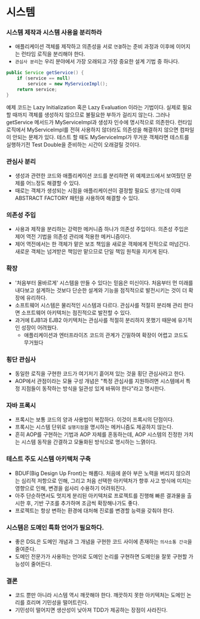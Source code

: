 # 시스템

### 시스템 제작과 시스템 사용을 분리하라
- 애플리케이션 객체를 제작하고 의존성을 서로 `연결`하는 준비 과정과 이후에 이어지는 런타임 로직을 분리해야 한다.
- `관심사 분리`는 우리 분야에서 가장 오래되고 가장 중요한 설계 기법 중 하나다.

```java
public Service getService() {
    if (service == null)
        service = new MyServiceImpl();
    return service;
}
```
예제 코드는 Lazy Initialization 혹은 Lazy Evaluation 이라는 기법이다.  실제로 필요할 때까지 객체를 생성하지 않으므로 불필요한 부하가 걸리지 않는다. 그러나 getService 메서드가
MyServiceImpl과 생성자 인수에 명시적으로 의존한다. 런타임 로직에서 MyServiceImpl를 전혀 사용하지 않더라도 의존성을 해결하지 않으면
컴파일이 안되는 문제가 있다. 테스트 할 때도 MyServiceImpl가 무거운 객체라면 테스트를 실행하기전 Test Double을 준비하는 시간이 오래걸릴 것이다.

### 관심사 분리
- 생성과 관련한 코드와 애플리케이션 코드를 분리하면 위 예제코드에서 보여줬던 문제를 어느정도 해결할 수 있다.
- 때로는 객체가 생성되는 시점을 애플리케이션이 결정할 필요도 생기는데 이때 ABSTRACT FACTORY 패턴을 사용하여 해결할 수 있다.

### 의존성 주입
- 사용과 제작을 분리하는 강력한 메커니즘 하나가 의존성 주입이다. 의존성 주입은 제어 역전 기법을 의존성 관리에 적용한 메커니즘이다.
- 제어 역전에서는 한 객체가 맡은 보조 책임을 새로운 객체에게 전적으로 떠넘긴다. 새로운 객체는 넘겨받은 책임만 맡으므로 단일 책임 원칙을 지키게 된다.

### 확장
- '처음부터 올바르게' 시스템을 만들 수 있다는 믿음은 미신이다. 처음부터 먼 미래를 내다보고 설계하는 것보다 단순한 설계와 기능을 점직적으로 발전시키는 것이 더 확장에 유리하다.
- 소프트웨어 시스템은 물리적인 시스템과 다르다. 관심사를 적절히 분리해 관리 한다면 소프트웨어 아키텍처는 점진적으로 발전할 수 있다.
- 과거에 EJB1과 EJB2 아키텍처는 관심사를 적절히 분리하지 못했기 때문에 유기적인 성장이 어려웠다.
  - 애플리케이션과 엔터프라이즈 코드의 관계가 긴밀하여 확장이 어렵고 코드도 무거웠다

### 횡단 관심사
- 동일한 로직을 구현한 코드가 여기저기 흩어져 있는 것을 횡단 관심사라고 한다.
- AOP에서 관점이라는 모듈 구성 개념은 "특정 관심사를 지원하려면 시스템에서 특정 지점들이 동작하는 방식을 일관성 있게 바꿔야 한다"라고 명시한다.


### 자바 프록시
- 프록시는 보통 코드의 양과 사용법이 복잡하다. 이것이 프록시의 단점이다. 
- 프록시는 시스템 단위로 `실행지점`을 명시하는 메커니즘도 제공하지 않는다. 
- 흔히 AOP를 구현하는 기법과 AOP 자체를 혼동하는데, AOP 시스템의 진정한 가치는 시스템 동작을 간결하고 모듈화된 방식으로 명시하는 느엵이다.

### 테스트 주도 시스템 아키텍처 구축
- BDUF(Big Design Up Front)는 해롭다. 처음에 쏟아 부은 노력을 버리지 않으려는 심리적 저항으로 인해, 그리고 처음 선택한 아키텍처가 향후 사고 방식에 미치는 영향으로 인해, 변경을 쉽사리 수용하기 어려워진다.
- 아주 단순하면서도 멋지게 분리된 아키텍처로 프로젝트를 진행해 빠른 결과물을 출시한 후, 기반 구조를 추가하며 조금씩 확장해나가도 좋다.
- 프로젝트는 항상 변하는 환경에 대처해 진로를 변경할 능력을 갖춰야 한다. 

### 시스템은 도메인 특화 언어가 필요하다.
- 좋은 DSL은 도메인 개념과 그 개념을 구현한 코드 사이에 존재하는 `의사소통 간극`을 줄여준다. 
- 도메인 전문가가 사용하는 언어로 도메인 논리를 구현하면 도메인을 잘못 구현할 가능성이 줄어든다.

### 결론
- 코드 뿐만 아니라 시스템 역시 깨끗해야 한다. 깨끗하지 못한 아키텍처는 도메인 논리를 흐리며 기민성을 떨어트린다.
- 기민성이 떨어지면 생산성이 낮아져 TDD가 제공하는 장점이 사라진다.
